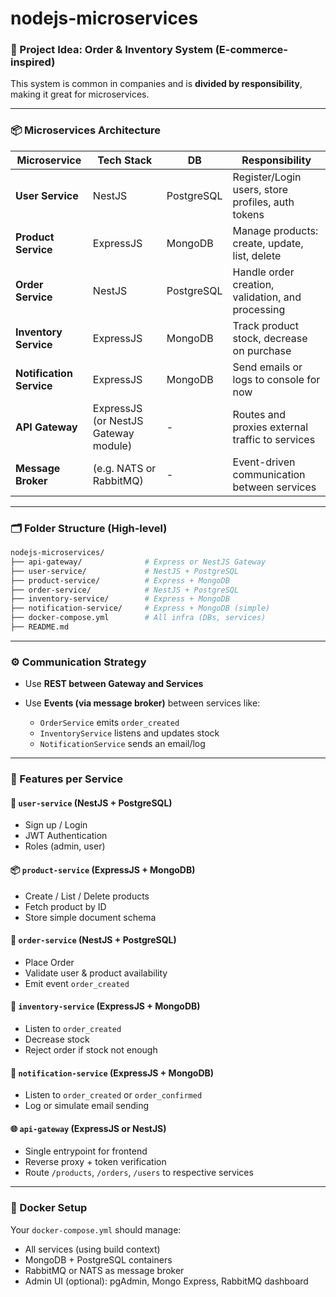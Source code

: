# nodejs-microservices

### 🧠 Project Idea: **Order & Inventory System (E-commerce-inspired)**

This system is common in companies and is **divided by responsibility**, making it great for microservices.

---

### 📦 Microservices Architecture

| Microservice             | Tech Stack                           | DB         | Responsibility                                    |
| ------------------------ | ------------------------------------ | ---------- | ------------------------------------------------- |
| **User Service**         | NestJS                               | PostgreSQL | Register/Login users, store profiles, auth tokens |
| **Product Service**      | ExpressJS                            | MongoDB    | Manage products: create, update, list, delete     |
| **Order Service**        | NestJS                               | PostgreSQL | Handle order creation, validation, and processing |
| **Inventory Service**    | ExpressJS                            | MongoDB    | Track product stock, decrease on purchase         |
| **Notification Service** | ExpressJS                            | MongoDB    | Send emails or logs to console for now            |
| **API Gateway**          | ExpressJS (or NestJS Gateway module) | -          | Routes and proxies external traffic to services   |
| **Message Broker**       | (e.g. NATS or RabbitMQ)              | -          | Event-driven communication between services       |

---

### 🗂️ Folder Structure (High-level)

```bash
nodejs-microservices/
├── api-gateway/              # Express or NestJS Gateway
├── user-service/             # NestJS + PostgreSQL
├── product-service/          # Express + MongoDB
├── order-service/            # NestJS + PostgreSQL
├── inventory-service/        # Express + MongoDB
├── notification-service/     # Express + MongoDB (simple)
├── docker-compose.yml        # All infra (DBs, services)
├── README.md
```

---

### ⚙️ Communication Strategy

* Use **REST between Gateway and Services**
* Use **Events (via message broker)** between services like:

  * `OrderService` emits `order_created`
  * `InventoryService` listens and updates stock
  * `NotificationService` sends an email/log

---

### 🧪 Features per Service

#### 🔐 `user-service` (NestJS + PostgreSQL)

* Sign up / Login
* JWT Authentication
* Roles (admin, user)

#### 📦 `product-service` (ExpressJS + MongoDB)

* Create / List / Delete products
* Fetch product by ID
* Store simple document schema

#### 🛒 `order-service` (NestJS + PostgreSQL)

* Place Order
* Validate user & product availability
* Emit event `order_created`

#### 🏬 `inventory-service` (ExpressJS + MongoDB)

* Listen to `order_created`
* Decrease stock
* Reject order if stock not enough

#### 🔔 `notification-service` (ExpressJS + MongoDB)

* Listen to `order_created` or `order_confirmed`
* Log or simulate email sending

#### 🌐 `api-gateway` (ExpressJS or NestJS)

* Single entrypoint for frontend
* Reverse proxy + token verification
* Route `/products`, `/orders`, `/users` to respective services

---

### 🐳 Docker Setup

Your `docker-compose.yml` should manage:

* All services (using build context)
* MongoDB + PostgreSQL containers
* RabbitMQ or NATS as message broker
* Admin UI (optional): pgAdmin, Mongo Express, RabbitMQ dashboard
